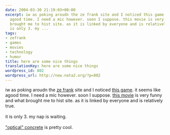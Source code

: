 ```yaml
---
date: 2004-03-30 21:19:03+00:00
excerpt: iw as poking aroudn the ze frank site and I noticed this game. it seems like
  agood time. I need a mic however. soon I suppose. this movie is very funny and what
  brought me to hist site. as it is linked by everyone and is relatively true. it
  is only 3. my ...
tags:
- zefrank
- games
- movies
- technology
- humor
title: here are some nice things
translationKey: here are some nice things
wordpress_id: 802
wordpress_url: http://new.nata2.org/?p=802
---
```


iw as poking aroudn the <a href="http://zefrank.com">ze frank</a> site and I noticed <a href="http://www.zefrank.com/frog/frog.html">this game</a>. it seems like agood time. I need a mic however. soon I suppose. <a href="http://www.zefrank.com/smallworld/">this movie</a> is very funny and what brought me to hist site. as it is linked by everyone and is relatively true. <br/><br/>it is only 3. my nap is waiting. <br/><br/><a href="http://optics.org/articles/news/10/3/10/1">"optical" concrete</a> is pretty cool.